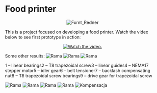 # Food printer
<p align="center">
  <img src="https://github.com/TanskiSzymon/MQTT_Controller/assets/108231030/006675c5-1bfa-453e-93d7-1b4fb1ffdb3d" alt="Fornt_Redner">
</p>
This is a project focused on developing a food printer.
Watch the video below to see first prototype in action:

<p align="center">
  <a href="https://www.youtube.com/watch?v=P8IgyybBxyM">
     <img src="https://img.youtube.com/vi/P8IgyybBxyM/0.jpg" alt="Watch the video.">
  </a>
</p>
Some other results:

<img src="https://github.com/TanskiSzymon/food-printer/assets/108231030/4e15ef6e-4f9b-4f73-b7b9-d48136e2e8c4" alt="Rama">
<img src="https://github.com/TanskiSzymon/food-printer/assets/108231030/53b04ba7-c530-4837-9f94-3c9e2b3bf5a4" alt="Rama">
<img src="https://github.com/TanskiSzymon/food-printer/assets/108231030/b6d51870-8004-4fe4-9d97-645b33aa5bb3" alt="Rama">

1 – linear bearings2 – T8 trapezoidal screw3 – linear guides4 – NEMA17 stepper motor5 – idler gear6 – belt tensioner7 – backlash compensating nut8 – T8 trapezoidal screw bearings9 – drive gear for trapezoidal screw


<img src="https://github.com/TanskiSzymon/food-printer/assets/108231030/f3083b8e-2fd4-4992-8551-79de89f8d716" alt="Rama">
<img src="https://github.com/TanskiSzymon/food-printer/assets/108231030/37a59bfd-6c66-4869-a223-a22b3a100b4c" alt="Rama">
<img src="https://github.com/TanskiSzymon/food-printer/assets/108231030/e970bdc5-97f9-43c6-9857-326522a60409" alt="Rama">
  <img src="https://github.com/TanskiSzymon/food-printer/assets/108231030/34ca0a6e-8bc7-479d-98d3-dbc0124987f2" alt="Rama">
  <img src="https://github.com/TanskiSzymon/food-printer/assets/108231030/45d1698a-4a03-4c6b-9ab7-3a8c82f8efa0" alt="Kompensacja">

</p>
